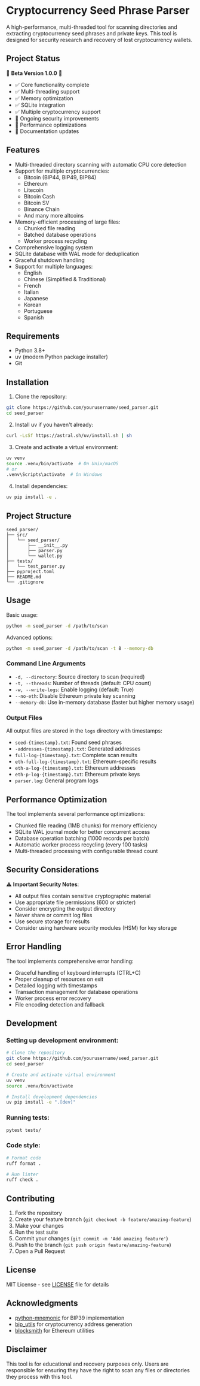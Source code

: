 # Cryptocurrency Seed Phrase Parser

A high-performance, multi-threaded tool for scanning directories and extracting cryptocurrency seed phrases and private keys. This tool is designed for security research and recovery of lost cryptocurrency wallets.

## Project Status

🚧 **Beta Version 1.0.0** 🚧

- ✅ Core functionality complete
- ✅ Multi-threading support
- ✅ Memory optimization
- ✅ SQLite integration
- ✅ Multiple cryptocurrency support
- 🔄 Ongoing security improvements
- 🔄 Performance optimizations
- 📝 Documentation updates

## Features

- Multi-threaded directory scanning with automatic CPU core detection
- Support for multiple cryptocurrencies:
  - Bitcoin (BIP44, BIP49, BIP84)
  - Ethereum
  - Litecoin
  - Bitcoin Cash
  - Bitcoin SV
  - Binance Chain
  - And many more altcoins
- Memory-efficient processing of large files:
  - Chunked file reading
  - Batched database operations
  - Worker process recycling
- Comprehensive logging system
- SQLite database with WAL mode for deduplication
- Graceful shutdown handling
- Support for multiple languages:
  - English
  - Chinese (Simplified & Traditional)
  - French
  - Italian
  - Japanese
  - Korean
  - Portuguese
  - Spanish

## Requirements

- Python 3.8+
- uv (modern Python package installer)
- Git

## Installation

1. Clone the repository:
```bash
git clone https://github.com/yourusername/seed_parser.git
cd seed_parser
```

2. Install uv if you haven't already:
```bash
curl -LsSf https://astral.sh/uv/install.sh | sh
```

3. Create and activate a virtual environment:
```bash
uv venv
source .venv/bin/activate  # On Unix/macOS
# or
.venv\Scripts\activate  # On Windows
```

4. Install dependencies:
```bash
uv pip install -e .
```

## Project Structure

```
seed_parser/
├── src/
│   └── seed_parser/
│       ├── __init__.py
│       ├── parser.py
│       └── wallet.py
├── tests/
│   └── test_parser.py
├── pyproject.toml
├── README.md
└── .gitignore
```

## Usage

Basic usage:
```bash
python -m seed_parser -d /path/to/scan
```

Advanced options:
```bash
python -m seed_parser -d /path/to/scan -t 8 --memory-db
```

### Command Line Arguments

- `-d, --directory`: Source directory to scan (required)
- `-t, --threads`: Number of threads (default: CPU count)
- `-w, --write-logs`: Enable logging (default: True)
- `--no-eth`: Disable Ethereum private key scanning
- `--memory-db`: Use in-memory database (faster but higher memory usage)

### Output Files

All output files are stored in the `logs` directory with timestamps:

- `seed-{timestamp}.txt`: Found seed phrases
- `-addresses-{timestamp}.txt`: Generated addresses
- `full-log-{timestamp}.txt`: Complete scan results
- `eth-full-log-{timestamp}.txt`: Ethereum-specific results
- `eth-a-log-{timestamp}.txt`: Ethereum addresses
- `eth-p-log-{timestamp}.txt`: Ethereum private keys
- `parser.log`: General program logs

## Performance Optimization

The tool implements several performance optimizations:
- Chunked file reading (1MB chunks) for memory efficiency
- SQLite WAL journal mode for better concurrent access
- Database operation batching (1000 records per batch)
- Automatic worker process recycling (every 100 tasks)
- Multi-threaded processing with configurable thread count

## Security Considerations

⚠️ **Important Security Notes**:
- All output files contain sensitive cryptographic material
- Use appropriate file permissions (600 or stricter)
- Consider encrypting the output directory
- Never share or commit log files
- Use secure storage for results
- Consider using hardware security modules (HSM) for key storage

## Error Handling

The tool implements comprehensive error handling:
- Graceful handling of keyboard interrupts (CTRL+C)
- Proper cleanup of resources on exit
- Detailed logging with timestamps
- Transaction management for database operations
- Worker process error recovery
- File encoding detection and fallback

## Development

### Setting up development environment:

```bash
# Clone the repository
git clone https://github.com/yourusername/seed_parser.git
cd seed_parser

# Create and activate virtual environment
uv venv
source .venv/bin/activate

# Install development dependencies
uv pip install -e ".[dev]"
```

### Running tests:

```bash
pytest tests/
```

### Code style:

```bash
# Format code
ruff format .

# Run linter
ruff check .
```

## Contributing

1. Fork the repository
2. Create your feature branch (`git checkout -b feature/amazing-feature`)
3. Make your changes
4. Run the test suite
5. Commit your changes (`git commit -m 'Add amazing feature'`)
6. Push to the branch (`git push origin feature/amazing-feature`)
7. Open a Pull Request

## License

MIT License - see [LICENSE](LICENSE) file for details

## Acknowledgments

- [python-mnemonic](https://github.com/trezor/python-mnemonic) for BIP39 implementation
- [bip_utils](https://github.com/ebellocchia/bip_utils) for cryptocurrency address generation
- [blocksmith](https://github.com/BlockSmith/blocksmith) for Ethereum utilities

## Disclaimer

This tool is for educational and recovery purposes only. Users are responsible for ensuring they have the right to scan any files or directories they process with this tool.

